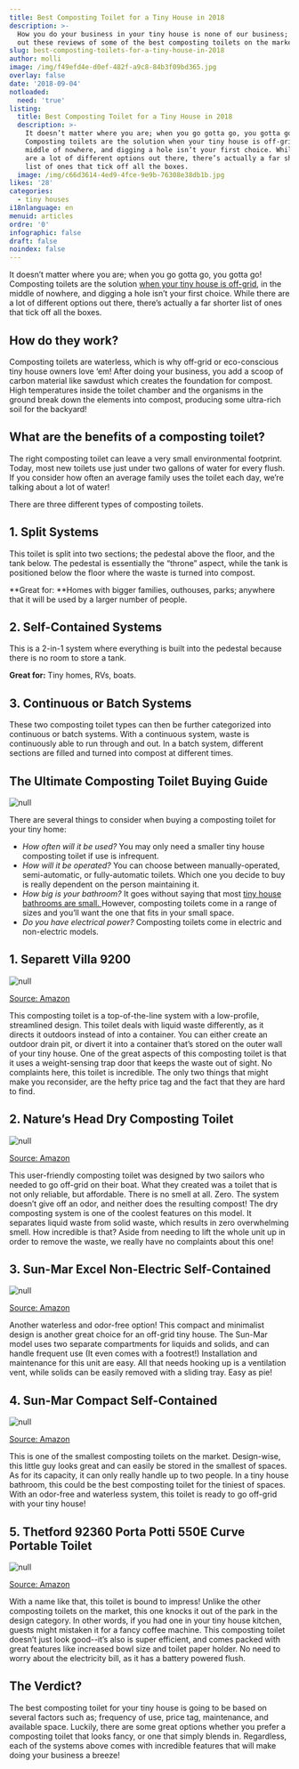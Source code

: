 ```yaml
---
title: Best Composting Toilet for a Tiny House in 2018
description: >-
  How you do your business in your tiny house is none of our business; but check
  out these reviews of some of the best composting toilets on the market. 
slug: best-composting-toilets-for-a-tiny-house-in-2018
author: molli
image: /img/f49efd4e-d0ef-482f-a9c8-84b3f09bd365.jpg
overlay: false
date: '2018-09-04'
notloaded:
  need: 'true'
listing:
  title: Best Composting Toilet for a Tiny House in 2018
  description: >-
    It doesn’t matter where you are; when you go gotta go, you gotta go!
    Composting toilets are the solution when your tiny house is off-grid, in the
    middle of nowhere, and digging a hole isn’t your first choice. While there
    are a lot of different options out there, there’s actually a far shorter
    list of ones that tick off all the boxes. 
  image: /img/c66d3614-4ed9-4fce-9e9b-76308e38db1b.jpg
likes: '28'
categories:
  - tiny houses
i18nlanguage: en
menuid: articles
ordre: '0'
infographic: false
draft: false
noindex: false
---
```

It doesn’t matter where you are; when you go gotta go, you gotta go! Composting toilets are the solution [when your tiny house is off-grid](https://www.tinysociety.co/articles/off-grid-living-in-a-tiny-house/), in the middle of nowhere, and digging a hole isn’t your first choice. While there are a lot of different options out there, there’s actually a far shorter list of ones that tick off all the boxes. 

## How do they work?

Composting toilets are waterless, which is why off-grid or eco-conscious tiny house owners love ‘em! After doing your business, you add a scoop of carbon material like sawdust which creates the foundation for compost. High temperatures inside the toilet chamber and the organisms in the ground break down the elements into compost, producing some ultra-rich soil for the backyard!

## What are the benefits of a composting toilet?

The right composting toilet can leave a very small environmental footprint. Today, most new toilets use just under two gallons of water for every flush. If you consider how often an average family uses the toilet each day, we’re talking about a lot of water! 

There are three different types of composting toilets.

## 1. Split Systems

This toilet is split into two sections; the pedestal above the floor, and the tank below. The pedestal is essentially the “throne” aspect, while the tank is positioned below the floor where the waste is turned into compost. 

**Great for: **Homes with bigger families, outhouses, parks; anywhere that it will be used by a larger number of people. 

## 2. Self-Contained Systems

This is a 2-in-1 system where everything is built into the pedestal because there is no room to store a tank.

**Great for:** Tiny homes, RVs, boats.

## 3. Continuous or Batch Systems

These two composting toilet types can then be further categorized into continuous or batch systems. With a continuous system, waste is continuously able to run through and out. In a batch system, different sections are filled and turned into compost at different times. 

## The Ultimate Composting Toilet Buying Guide

![null](/img/screen-shot-2018-09-04-at-13.33.30.png)

There are several things to consider when buying a composting toilet for your tiny home:

* _How often will it be used?_ You may only need a smaller tiny house composting toilet if use is infrequent.
* _How will it be operated?_ You can choose between manually-operated, semi-automatic, or fully-automatic toilets. Which one you decide to buy is really dependent on the person maintaining it. 
* _How big is your bathroom?_ It goes without saying that most [tiny house bathrooms are small. ](https://www.tinysociety.co/articles/10-creative-ideas-for-your-tiny-house-bathroom/)However, composting toilets come in a range of sizes and you’ll want the one that fits in your small space.
* _Do you have electrical power?_ Composting toilets come in electric and non-electric models.

## 1. Separett Villa 9200

![null](/img/screen-shot-2018-09-04-at-13.44.45.png)

[Source: Amazon](https://www.amazon.com/Separett-Villa-9200-AC/dp/B01N8QFWWV?tag=homeworthylist-20)

This composting toilet is a top-of-the-line system with a low-profile, streamlined design. This toilet deals with liquid waste differently, as it directs it outdoors instead of into a container. You can either create an outdoor drain pit, or divert it into a container that’s stored on the outer wall of your tiny house. One of the great aspects of this composting toilet is that it uses a weight-sensing trap door that keeps the waste out of sight. No complaints here, this toilet is incredible. The only two things that might make you reconsider, are the hefty price tag and the fact that they are hard to find.

## 2. Nature’s Head Dry Composting Toilet

![null](/img/screen-shot-2018-09-04-at-13.47.45.png)

[Source: Amazon](https://www.amazon.com/Natures-Head-Composting-Toilet-Standard/dp/B003EX7LV6?tag=homeworthylist-20)

This user-friendly composting toilet was designed by two sailors who needed to go off-grid on their boat. What they created was a toilet that is not only reliable, but affordable. There is no smell at all. Zero. The system doesn’t give off an odor, and neither does the resulting compost! The dry composting system is one of the coolest features on this model. It separates liquid waste from solid waste, which results in zero overwhelming smell. How incredible is that? Aside from needing to lift the whole unit up in order to remove the waste, we really have no complaints about this one! 

## 3. Sun-Mar Excel Non-Electric Self-Contained

![null](/img/screen-shot-2018-09-04-at-13.52.13.png)

[Source: Amazon](https://www.amazon.com/Sun-Mar-Non-Electric-Self-Contained-Composting-Excel-NE/dp/B001CFQFL0)

Another waterless and odor-free option! This compact and minimalist design is another great choice for an off-grid tiny house. The Sun-Mar model uses two separate compartments for liquids and solids, and can handle frequent use (It even comes with a footrest!) Installation and maintenance for this unit are easy. All that needs hooking up is a ventilation vent, while solids can be easily removed with a sliding tray. Easy as pie! 

## 4. Sun-Mar Compact Self-Contained

![null](/img/screen-shot-2018-09-04-at-13.56.24.png)

[Source: Amazon](https://www.amazon.com/Sun-Mar-Compact-Self-Contained-Composting-Toilet/dp/B001CFMUCS/ref=as_li_ss_tl?_encoding=UTF8&pd_rd_i=B001CFMUCS&pd_rd_r=9BFA825X7VJP1JH6YESB&pd_rd_w=Fu6tG&pd_rd_wg=FlknH&psc=1&refRID=9BFA825X7VJP1JH6YESB&linkCode=ll1&tag=tinyhousehugeideas-20&linkId=2991a20718b4ee1241461e86e2136523)

This is one of the smallest composting toilets on the market. Design-wise, this little guy looks great and can easily be stored in the smallest of spaces. As for its capacity, it can only really handle up to two people. In a tiny house bathroom, this could be the best composting toilet for the tiniest of spaces. With an odor-free and waterless system, this toilet is ready to go off-grid with your tiny house!

## 5. Thetford 92360 Porta Potti 550E Curve Portable Toilet

![null](/img/screen-shot-2018-09-04-at-13.57.59.png)

[Source: Amazon](https://www.amazon.com/Thetford-92360-Porta-Portable-Toilet/dp/B006WPQNB2/ref=as_li_ss_tl?ie=UTF8&linkCode=sl1&tag=toiletlink-20&linkId=679703ae46b710a7cb0982100e155561&linkCode=w61&imprToken=BgCve2OzZUpu5tilGopgmQ&slotNum=2)

With a name like that, this toilet is bound to impress! Unlike the other composting toilets on the market, this one knocks it out of the park in the design category. In other words, if you had one in your tiny house kitchen, guests might mistaken it for a fancy coffee machine. This composting toilet doesn’t just look good--it’s also is super efficient, and comes packed with great features like increased bowl size and toilet paper holder. No need to worry about the electricity bill, as it has a battery powered flush. 

## The Verdict?

The best composting toilet for your tiny house is going to be based on several factors such as; frequency of use, price tag, maintenance, and available space. Luckily, there are some great options whether you prefer a composting toilet that looks fancy, or one that simply blends in. Regardless, each of the systems above comes with incredible features that will make doing your business a breeze!
